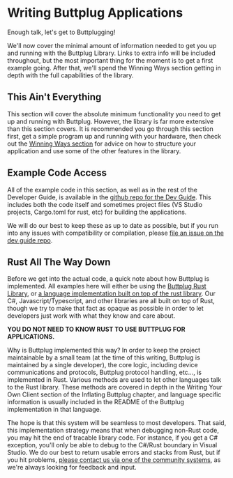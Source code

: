 # Writing Buttplug Applications

Enough talk, let's get to Buttplugging!

We'll now cover the minimal amount of information needed to get you up and running with the Buttplug Library. Links to extra info will be included throughout, but the most important thing for the moment is to get a first example going. After that, we'll spend the Winning Ways section getting in depth with the full capabilities of the library.

## This Ain't Everything

This section will cover the absolute minimum functionality you need to get up and running with
Buttplug. However, the library is far more extensive than this section covers. It is recommended you
go through this section first, get a simple program up and running with your hardware, then check
out the [Winning Ways section](/docs/dev-guide/cookbook/intro) for advice on how to structure your application and
use some of the other features in the library.

## Example Code Access

All of the example code in this section, as well as in the rest of the Developer Guide, is available in the [github repo for the Dev Guide](https://github.com/buttplugio/buttplug-developer-guide/tree/master/examples). This includes both the code itself and sometimes project files (VS Studio projects, Cargo.toml for rust, etc) for building the applications.

We will do our best to keep these as up to date as possible, but if you run into any issues with compatibility or compilation, please [file an issue on the dev guide repo](https://github.com/buttplugio/buttplug-developer-guide/issues).

## Rust All The Way Down

Before we get into the actual code, a quick note about how Buttplug is implemented. All examples here will either be using the [Buttplug Rust Library](https://github.com/buttplugio/buttplug-rs), or [a language implementation built on top of the rust library](https://github.com/buttplugio/buttplug-rs-ffi). Our C#, Javascript/Typescript, and other libraries are all built on top of Rust, though we try to make that fact as opaque as possible in order to let developers just work with what they know and care about.

**YOU DO NOT NEED TO KNOW RUST TO USE BUTTPLUG FOR APPLICATIONS.**

Why is Buttplug implemented this way? In order to keep the project maintainable by a small team (at the time of this writing, Buttplug is maintained by a single developer), the core logic, including device communications and protocols, Buttplug protocol handling, etc..., is implemented in Rust. Various methods are used to let other languages talk to the Rust library. These methods are covered in depth in the Writing Your Own Client section of the Inflating Buttplug chapter, and language specific information is usually included in the README of the Buttplug implementation in that language.

The hope is that this system will be seamless to most developers. That said, this implementation strategy means that when debugging non-Rust code, you may hit the end of tracable library code. For instance, if you get a C# exception, you'll only be able to debug to the C#/Rust boundary in Visual Studio. We do our best to return usable errors and stacks from Rust, but if you hit problems, [please contact us via one of the community systems](/docs/dev-guide/intro/getting-help), as we're always looking for feedback and input.